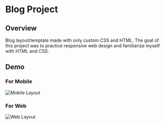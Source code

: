 # Blog Project

## Overview
Blog layout/template made with only custom CSS and HTML. The goal of this project was to practice responsive web design and familiarize myself with HTML and CSS.

## Demo

### For Mobile

![Mobile Layout](demo/blogpost_mobile.gif)

### For Web

![Web Layout](demo/blogpost_web.gif)
